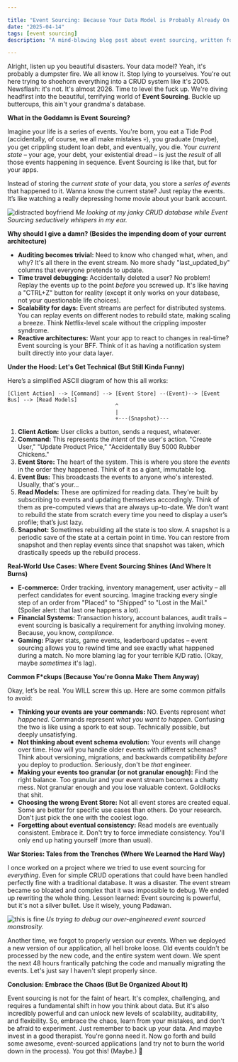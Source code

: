 ```yaml
---

title: "Event Sourcing: Because Your Data Model is Probably Already On Fire 🔥"
date: "2025-04-14"
tags: [event sourcing]
description: "A mind-blowing blog post about event sourcing, written for chaotic Gen Z engineers."

---
```


Alright, listen up you beautiful disasters. Your data model? Yeah, it's probably a dumpster fire. We all know it. Stop lying to yourselves. You're out here trying to shoehorn everything into a CRUD system like it's 2005. Newsflash: it's not. It's almost 2026. Time to level the fuck up. We're diving headfirst into the beautiful, terrifying world of **Event Sourcing**. Buckle up buttercups, this ain't your grandma's database.

**What in the Goddamn is Event Sourcing?**

Imagine your life is a series of events. You're born, you eat a Tide Pod (accidentally, of course, we all make mistakes 💀), you graduate (maybe), you get crippling student loan debt, and eventually, you die. Your *current state* – your age, your debt, your existential dread – is just the *result* of all those events happening in sequence. Event Sourcing is like that, but for your apps.

Instead of storing the *current state* of your data, you store a *series of events* that happened to it. Wanna know the current state? Just replay the events. It’s like watching a really depressing home movie about your bank account.

![distracted boyfriend](https://i.imgflip.com/30b5ef.jpg)
*Me looking at my janky CRUD database while Event Sourcing seductively whispers in my ear.*

**Why should I give a damn? (Besides the impending doom of your current architecture)**

*   **Auditing becomes trivial:** Need to know who changed what, when, and why? It's all there in the event stream. No more shady "last_updated_by" columns that everyone pretends to update.
*   **Time travel debugging:** Accidentally deleted a user? No problem! Replay the events up to the point *before* you screwed up. It's like having a "CTRL+Z" button for reality (except it only works on your database, not your questionable life choices).
*   **Scalability for days:** Event streams are perfect for distributed systems. You can replay events on different nodes to rebuild state, making scaling a breeze. Think Netflix-level scale without the crippling imposter syndrome.
*   **Reactive architectures:** Want your app to react to changes in real-time? Event sourcing is your BFF. Think of it as having a notification system built directly into your data layer.

**Under the Hood: Let's Get Technical (But Still Kinda Funny)**

Here’s a simplified ASCII diagram of how this all works:

```
[Client Action] --> [Command] --> [Event Store] --(Event)--> [Event Bus] --> [Read Models]
                                  ^
                                  |
                                  +---(Snapshot)---
```

1.  **Client Action:** User clicks a button, sends a request, whatever.
2.  **Command:** This represents the *intent* of the user's action. "Create User," "Update Product Price," "Accidentally Buy 5000 Rubber Chickens."
3.  **Event Store:** The heart of the system. This is where you store the *events* in the order they happened. Think of it as a giant, immutable log.
4.  **Event Bus:** This broadcasts the events to anyone who's interested. Usually, that's your…
5.  **Read Models:** These are optimized for reading data. They're built by subscribing to events and updating themselves accordingly. Think of them as pre-computed views that are always up-to-date. We don’t want to rebuild the state from scratch every time you need to display a user’s profile; that’s just lazy.
6. **Snapshot:** Sometimes rebuilding all the state is too slow. A snapshot is a periodic save of the state at a certain point in time. You can restore from snapshot and then replay events since that snapshot was taken, which drastically speeds up the rebuild process.

**Real-World Use Cases: Where Event Sourcing Shines (And Where It Burns)**

*   **E-commerce:** Order tracking, inventory management, user activity – all perfect candidates for event sourcing. Imagine tracking every single step of an order from "Placed" to "Shipped" to "Lost in the Mail." (Spoiler alert: that last one happens a lot).
*   **Financial Systems:** Transaction history, account balances, audit trails – event sourcing is basically a requirement for anything involving money. Because, you know, *compliance*.
*   **Gaming:** Player stats, game events, leaderboard updates – event sourcing allows you to rewind time and see exactly what happened during a match. No more blaming lag for your terrible K/D ratio. (Okay, maybe *sometimes* it's lag).

**Common F\*ckups (Because You're Gonna Make Them Anyway)**

Okay, let’s be real. You WILL screw this up. Here are some common pitfalls to avoid:

*   **Thinking your events are your commands:** NO. Events represent *what happened*. Commands represent *what you want to happen*. Confusing the two is like using a spork to eat soup. Technically possible, but deeply unsatisfying.
*   **Not thinking about event schema evolution:** Your events will change over time. How will you handle older events with different schemas? Think about versioning, migrations, and backwards compatibility *before* you deploy to production. Seriously, don't be *that* engineer.
*   **Making your events too granular (or not granular enough):** Find the right balance. Too granular and your event stream becomes a chatty mess. Not granular enough and you lose valuable context. Goldilocks that shit.
*   **Choosing the wrong Event Store:** Not all event stores are created equal. Some are better for specific use cases than others. Do your research. Don't just pick the one with the coolest logo.
*   **Forgetting about eventual consistency:** Read models are eventually consistent. Embrace it. Don't try to force immediate consistency. You'll only end up hating yourself (more than usual).

**War Stories: Tales from the Trenches (Where We Learned the Hard Way)**

I once worked on a project where we tried to use event sourcing for *everything*. Even for simple CRUD operations that could have been handled perfectly fine with a traditional database. It was a disaster. The event stream became so bloated and complex that it was impossible to debug. We ended up rewriting the whole thing. Lesson learned: Event sourcing is powerful, but it's not a silver bullet. Use it wisely, young Padawan.

![this is fine](https://i.kym-cdn.com/photos/images/newsfeed/000/234/765/737.jpg)
*Us trying to debug our over-engineered event sourced monstrosity.*

Another time, we forgot to properly version our events. When we deployed a new version of our application, all hell broke loose. Old events couldn't be processed by the new code, and the entire system went down. We spent the next 48 hours frantically patching the code and manually migrating the events. Let's just say I haven't slept properly since.

**Conclusion: Embrace the Chaos (But Be Organized About It)**

Event sourcing is not for the faint of heart. It's complex, challenging, and requires a fundamental shift in how you think about data. But it's also incredibly powerful and can unlock new levels of scalability, auditability, and flexibility. So, embrace the chaos, learn from your mistakes, and don't be afraid to experiment. Just remember to back up your data. And maybe invest in a good therapist. You're gonna need it. Now go forth and build some awesome, event-sourced applications (and try not to burn the world down in the process). You got this! (Maybe.) 🙏
